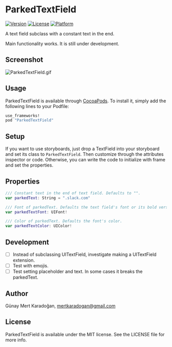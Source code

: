 # ParkedTextField
[![Version](https://img.shields.io/cocoapods/v/ParkedTextField.svg?style=flat)](http://cocoapods.org/pods/ParkedTextField)
[![License](https://img.shields.io/cocoapods/l/ParkedTextField.svg?style=flat)](http://cocoapods.org/pods/ParkedTextField)
[![Platform](https://img.shields.io/cocoapods/p/ParkedTextField.svg?style=flat)](http://cocoapods.org/pods/ParkedTextField)

A text field subclass with a constant text in the end. 

Main functionality works. It is still under development.

## Screenshot

![ParkedTextField.gif](https://raw.githubusercontent.com/gmertk/ParkedTextField/master/Screenshots/ParkedTextField.gif)


## Usage

ParkedTextField is available through [CocoaPods](http://cocoapods.org). To install
it, simply add the following lines to your Podfile:

```ruby
use_frameworks!
pod "ParkedTextField"
```
	
## Setup

If you want to use storyboards, just drop a TextField into your storyboard and set its class to `ParkedTextField`. Then customize through the attributes inspector or code. Otherwise, you can write the code to initialize with frame and set the properties.

## Properties
```swift
/// Constant text in the end of text field. Defaults to "".
var parkedText: String = ".slack.com" 

/// Font of parkedText. Defaults the text field's font or its bold version if it exists. 
var parkedTextFont: UIFont!

/// Color of parkedText. Defaults the font's color.
var parkedTextColor: UIColor! 


```
## Development
* [ ] Instead of subclassing UITextField, investigate making a UITextField extension.
* [ ] Test with emojis.
* [ ] Test setting placeholder and text. In some cases it breaks the parkedText.

## Author

Günay Mert Karadoğan, mertkaradogan@gmail.com

## License

ParkedTextField is available under the MIT license. See the LICENSE file for more info.


